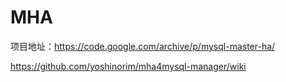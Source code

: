 # MHA

项目地址：https://code.google.com/archive/p/mysql-master-ha/

https://github.com/yoshinorim/mha4mysql-manager/wiki
